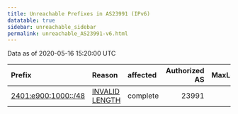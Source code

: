 ```yaml
---
title: Unreachable Prefixes in AS23991 (IPv6)
datatable: true
sidebar: unreachable_sidebar
permalink: unreachable_AS23991-v6.html
---
```


Data as of 2020-05-16 15:20:00 UTC


<div class="datatable-begin"></div>

| Prefix                                                           | Reason                                                                                                        | affected   |   Authorized AS |   MaxLength | Anchor                                       |   unreachable /48s |
|:-----------------------------------------------------------------|:--------------------------------------------------------------------------------------------------------------|:-----------|----------------:|------------:|:---------------------------------------------|-------------------:|
| [2401:e900:1000::/48](https://stat.ripe.net/2401:e900:1000::/48) | [INVALID LENGTH](https://rpki-validator.ripe.net/announcement-preview?asn=AS23991&prefix=2401:e900:1000::/48) | complete   |           23991 |          32 | [APNIC](unreachable_APNIC_RPKI_Root-v6.html) |                  1 |

<div class="datatable-end"></div>